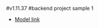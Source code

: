 #v1.11.37
#backend project sample 1

- [Model link](https://app.eraser.io/workspace/YtPqZ1VogxGy1jzIDkzj)